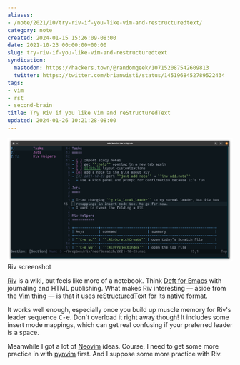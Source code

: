 ```yaml
---
aliases:
- /note/2021/10/try-riv-if-you-like-vim-and-restructuredtext/
category: note
created: 2024-01-15 15:26:09-08:00
date: 2021-10-23 00:00:00+00:00
slug: try-riv-if-you-like-vim-and-restructuredtext
syndication:
  mastodon: https://hackers.town/@randomgeek/107152087542609813
  twitter: https://twitter.com/brianwisti/status/1451968452789522434
tags:
- vim
- rst
- second-brain
title: Try Riv if you like Vim and reStructuredText
updated: 2024-01-26 10:21:28-08:00
---
```


![attachments/img/2021/cover-2021-10-23.png](../../../attachments/img/2021/cover-2021-10-23.png)
Riv screenshot

[Riv](https://github.com/gu-fan/riv.vim) is a wiki, but feels like more of a notebook. Think [Deft for Emacs](https://jblevins.org/projects/deft/) with journaling and HTML publishing. What makes Riv interesting — aside from the [Vim](https://www.vim.org/) thing — is that it uses [reStructuredText](https://docutils.sourceforge.io/) for its native format.

It works well enough, especially once you build up muscle memory for Riv's leader sequence <kbd>C-e</kbd>. Don't overload it right away though! It includes some insert mode mappings, which can get real confusing if your preferred leader is a space.

Meanwhile I got a lot of [Neovim](../../../card/Neovim.md) ideas. Course, I need to get some more practice in with [pynvim](https://pynvim.readthedocs.io/en/latest/) first. And I suppose some more practice with Riv.